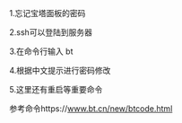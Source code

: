 1.忘记宝塔面板的密码

2.ssh可以登陆到服务器

3.在命令行输入 bt

4.根据中文提示进行密码修改

5.这里还有重启等重要命令

参考命令https://www.bt.cn/new/btcode.html
